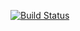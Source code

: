 [![Build Status](https://travis-ci.org/patilvikranthreddy/unit-test-repository.svg?branch=master)](https://travis-ci.org/patilvikranthreddy/unit-test-repository)

